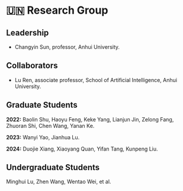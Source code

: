 # 🇺🇳 Research Group

## Leadership

- Changyin Sun, professor, Anhui University.

## Collaborators

- Lu Ren, associate professor, School of Artificial Intelligence, Anhui University.

## Graduate Students

**2022:** Baolin Shu, Haoyu Feng, Keke Yang, Lianjun Jin, Zelong Fang, Zhuoran Shi, Chen Wang, Yanan Ke.

**2023:** Wanyi Yao, Jianhua Lu.

**2024:** Duojie Xiang, Xiaoyang Quan, Yifan Tang, Kunpeng Liu.

## Undergraduate Students

<!-- From freshman, sophomore, junior, to senior. -->

Minghui Lu, Zhen Wang, Wentao Wei, et al.
